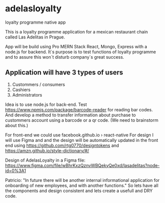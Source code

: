 # adelasloyalty
loyalty programme native app

This is a loyalty programme application for a mexican restaurant chain called Las Adelitas in Prague.

App will be build using Pro MERN Stack React, Mongo, Express with a node.js for backend. It´s purpose is to test functions of loyalty programme and to assure this won´t disturb company´s great success.

## Application will have 3 types of users
1. Custommers / consumers
2. Cashiers
3. Administrators

Idea is to use node.js for back-end. Test https://www.npmjs.com/package/barcode-reader for reading bar codes. And develop a method to transfer information about purchase to custommers account using a barcode or a qr code. (We need to brainstorm about this.)

For front-end we could use facebook.github.io › react-native
For design I will use Figma and and the design will be automatically updated in the front end using
https://github.com/rtg0770/designtokens
and
https://amzn.github.io/style-dictionary/#/

Design of AdelasLoyalty in a Figma file: https://www.figma.com/file/wBhrKxzQznvWBQekyQe0xd/lasadelitas?node-id=0%3A1

Patricio: "In future there will be another internal informational application for onboarding of new employees, and with another functions."
So lets have all the components and design consistent and lets create a usefull and DRY code.
